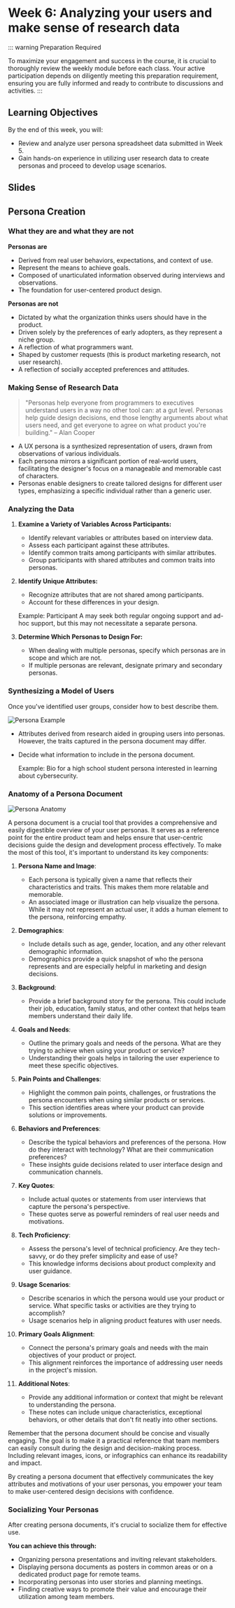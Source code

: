# Week 6: Analyzing your users and make sense of research data

::: warning Preparation Required

To maximize your engagement and success in the course, it is crucial to thoroughly review the weekly module before each class. Your active participation depends on diligently meeting this preparation requirement, ensuring you are fully informed and ready to contribute to discussions and activities.
:::

## Learning Objectives

By the end of this week, you will:

- Review and analyze user persona spreadsheet data submitted in Week 5.
- Gain hands-on experience in utilizing user research data to create personas and proceed to develop usage scenarios.

## Slides

<Badge type="error" text="To be released before class" />

## Persona Creation

### What they are and what they are not

**Personas are**

- Derived from real user behaviors, expectations, and context of use.
- Represent the means to achieve goals.
- Composed of unarticulated information observed during interviews and observations.
- The foundation for user-centered product design.

**Personas are not**

- Dictated by what the organization thinks users should have in the product.
- Driven solely by the preferences of early adopters, as they represent a niche group.
- A reflection of what programmers want.
- Shaped by customer requests (this is product marketing research, not user research).
- A reflection of socially accepted preferences and attitudes.

### Making Sense of Research Data

> "Personas help everyone from programmers to executives understand users in a way no other tool can: at a gut level. Personas help guide design decisions, end those lengthy arguments about what users need, and get everyone to agree on what product you're building." – Alan Cooper

- A UX persona is a synthesized representation of users, drawn from observations of various individuals.
- Each persona mirrors a significant portion of real-world users, facilitating the designer's focus on a manageable and memorable cast of characters.
- Personas enable designers to create tailored designs for different user types, emphasizing a specific individual rather than a generic user.

### Analyzing the Data

1. **Examine a Variety of Variables Across Participants:**

   - Identify relevant variables or attributes based on interview data.
   - Assess each participant against these attributes.
   - Identify common traits among participants with similar attributes.
   - Group participants with shared attributes and common traits into personas.

2. **Identify Unique Attributes:**

   - Recognize attributes that are not shared among participants.
   - Account for these differences in your design.

   Example: Participant A may seek both regular ongoing support and ad-hoc support, but this may not necessitate a separate persona.

3. **Determine Which Personas to Design For:**

   - When dealing with multiple personas, specify which personas are in scope and which are not.
   - If multiple personas are relevant, designate primary and secondary personas.

### Synthesizing a Model of Users

Once you've identified user groups, consider how to best describe them.

![Persona Example](./persona.png)

- Attributes derived from research aided in grouping users into personas. However, the traits captured in the persona document may differ.
- Decide what information to include in the persona document.

  Example: Bio for a high school student persona interested in learning about cybersecurity.

### Anatomy of a Persona Document

![Persona Anatomy](./persona-anatomy.png)

A persona document is a crucial tool that provides a comprehensive and easily digestible overview of your user personas. It serves as a reference point for the entire product team and helps ensure that user-centric decisions guide the design and development process effectively. To make the most of this tool, it's important to understand its key components:

1. **Persona Name and Image**:

   - Each persona is typically given a name that reflects their characteristics and traits. This makes them more relatable and memorable.
   - An associated image or illustration can help visualize the persona. While it may not represent an actual user, it adds a human element to the persona, reinforcing empathy.

2. **Demographics**:

   - Include details such as age, gender, location, and any other relevant demographic information.
   - Demographics provide a quick snapshot of who the persona represents and are especially helpful in marketing and design decisions.

3. **Background**:

   - Provide a brief background story for the persona. This could include their job, education, family status, and other context that helps team members understand their daily life.

4. **Goals and Needs**:

   - Outline the primary goals and needs of the persona. What are they trying to achieve when using your product or service?
   - Understanding their goals helps in tailoring the user experience to meet these specific objectives.

5. **Pain Points and Challenges**:

   - Highlight the common pain points, challenges, or frustrations the persona encounters when using similar products or services.
   - This section identifies areas where your product can provide solutions or improvements.

6. **Behaviors and Preferences**:

   - Describe the typical behaviors and preferences of the persona. How do they interact with technology? What are their communication preferences?
   - These insights guide decisions related to user interface design and communication channels.

7. **Key Quotes**:

   - Include actual quotes or statements from user interviews that capture the persona's perspective.
   - These quotes serve as powerful reminders of real user needs and motivations.

8. **Tech Proficiency**:

   - Assess the persona's level of technical proficiency. Are they tech-savvy, or do they prefer simplicity and ease of use?
   - This knowledge informs decisions about product complexity and user guidance.

9. **Usage Scenarios**:

   - Describe scenarios in which the persona would use your product or service. What specific tasks or activities are they trying to accomplish?
   - Usage scenarios help in aligning product features with user needs.

10. **Primary Goals Alignment**:

    - Connect the persona's primary goals and needs with the main objectives of your product or project.
    - This alignment reinforces the importance of addressing user needs in the project's mission.

11. **Additional Notes**:
    - Provide any additional information or context that might be relevant to understanding the persona.
    - These notes can include unique characteristics, exceptional behaviors, or other details that don't fit neatly into other sections.

Remember that the persona document should be concise and visually engaging. The goal is to make it a practical reference that team members can easily consult during the design and decision-making process. Including relevant images, icons, or infographics can enhance its readability and impact.

By creating a persona document that effectively communicates the key attributes and motivations of your user personas, you empower your team to make user-centered design decisions with confidence.

### Socializing Your Personas

After creating persona documents, it's crucial to socialize them for effective use.

**You can achieve this through:**

- Organizing persona presentations and inviting relevant stakeholders.
- Displaying persona documents as posters in common areas or on a dedicated product page for remote teams.
- Incorporating personas into user stories and planning meetings.
- Finding creative ways to promote their value and encourage their utilization among team members.
